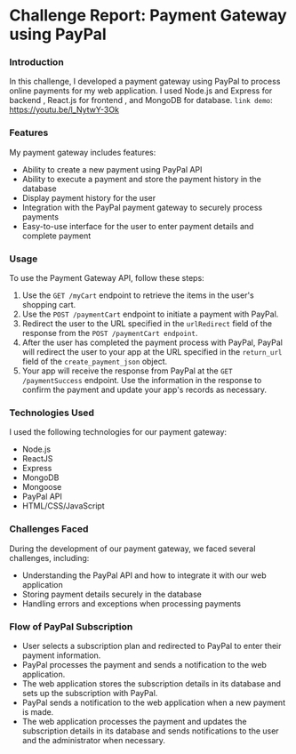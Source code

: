# Challenge Report: Payment Gateway using PayPal
### Introduction
In this challenge, I developed a payment gateway using PayPal to process online payments for my web application. I used Node.js and Express for backend , React.js for frontend , and MongoDB for database.
`link demo`: https://youtu.be/l_NytwY-3Ok
### Features
My payment gateway includes features:

* Ability to create a new payment using PayPal API
* Ability to execute a payment and store the payment history in the database
* Display payment history for the user
* Integration with the PayPal payment gateway to securely process payments
* Easy-to-use interface for the user to enter payment details and complete payment
### Usage
To use the Payment Gateway API, follow these steps:

1. Use the `GET /myCart` endpoint to retrieve the items in the user's shopping cart.
2. Use the `POST /paymentCart` endpoint to initiate a payment with PayPal.
3. Redirect the user to the URL specified in the `urlRedirect` field of the response from the `POST /paymentCart endpoint`.
4. After the user has completed the payment process with PayPal, PayPal will redirect the user to your app at the URL specified in the `return_url` field of the `create_payment_json` object.
5. Your app will receive the response from PayPal at the `GET /paymentSuccess` endpoint. Use the information in the response to confirm the payment and update your app's records as necessary.

### Technologies Used
I used the following technologies for our payment gateway:

* Node.js
* ReactJS
* Express
* MongoDB
* Mongoose
* PayPal API
* HTML/CSS/JavaScript
### Challenges Faced
During the development of our payment gateway, we faced several challenges, including:

* Understanding the PayPal API and how to integrate it with our web application
* Storing payment details securely in the database
* Handling errors and exceptions when processing payments
### Flow of PayPal Subscription
- User selects a subscription plan and redirected to PayPal to enter their payment information.
- PayPal processes the payment and sends a notification to the web application.
- The web application stores the subscription details in its database and sets up the subscription with PayPal.
- PayPal sends a notification to the web application when a new payment is made.
- The web application processes the payment and updates the subscription details in its database and sends notifications to the user and the administrator when necessary.
